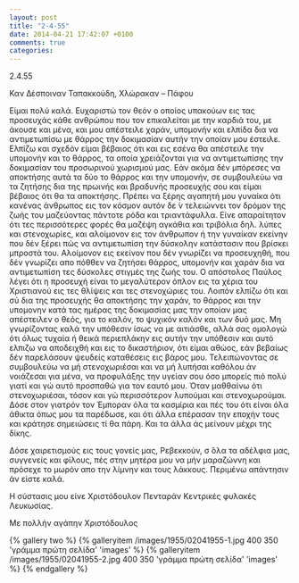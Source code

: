 ```yaml
---
layout: post
title: "2-4-55"
date: 2014-04-21 17:42:07 +0100
comments: true
categories:
---
```


2.4.55

Καν Δέσποιναν Ταπακκούδη, Χλώρακαν – Πάφου

Είμαι πολύ καλά. Ευχαριστώ τον θεόν ο οποίος υπακούων εις τας προσευχάς κάθε ανθρώπου που τον επικαλείται με την καρδιά του, με άκουσε και μένα, και μου απέστειλε χαράν, υπομονήν και ελπίδα δια να αντιμετωπίσω με θάρρος την δοκιμασίαν αυτήν την οποίαν μου έστειλε. Ελπίζω και σχεδόν είμαι βέβαιος ότι και εις εσένα θα απέστειλε την υπομονήν και το θάρρος, τα οποία χρειάζονται για να αντιμετωπίσης την δοκιμασίαν του προσωρινού χωρισμού μας. Εάν ακόμα δέν μπόρεσες να αποκτήσης αυτά τα δύο το θάρρος και την υπομονήν, σε συμβουλεύω να τα ζητήσης δια της πρωινής και βραδυνής προσευχής σου και είμαι βέβαιος ότι θα τα αποκτήσης. Πρέπει να ξέρης αγαπητή μου γυναίκα ότι κανένας άνθρωπος εις τον κόσμον αυτόν δε ́ν τελειώννει τον δρόμον της ζωής του μαζεύοντας πάντοτε ρόδα και τριαντάφυλλα. Είνε απαραίτητον ότι τες περισσότερες φορές θα μαζέψη αγκάθια και τριβόλια δηλ. λύπες και στενοχωρίες, και αλοίμονον εις τον άνθρωπον ή την γυναίκαν εκείνην που δέν ξέρει πώς να αντιμετωπίση την δύσκολην κατάστασιν που βρίσκει μπροστά του. Αλοίμονον εις εκείνον που δέν γνωρίζει να προσευχηθή, που δέν γνωρίζει απο πόθθεν να ζητήσει θάρρος, υπομονήν και χαράν δια να αντιμετωπίση τες δύσκολες στιγμές της ζωής του. Ο απόστολος Παύλος λέγει ότι η προσευχή είναι το μεγαλύτερον όπλον εις τα χέρια του Χριστιανού εις τες θλίψεις και τες στενοχώριες του. Λοιπόν ελπίζω ότι και σύ δια της προσευχής θα αποκτήσης την χαράν, το θάρρος και την υπομονην κατά τας ημέρας της δοκιμασίας μας την οποίαν μας απέστειλεν ο θεός, για το καλόν, το ψυχικόν καλόν και των δυό μας. Μη γνωρίζοντας καλά την υπόθεσιν ίσως να με αιτιάσθε, αλλά σας ομολογώ ότι όλως τυχαία ή θεικά περιεπλάκην εις αυτήν την υπόθεσιν και αυτό ελπιζω να αποδειχθή και εις το δικαστήριον, ότι είμαι αθώος, εάν βεβαίως δέν παρελάσουν ψευδείς καταθέσεις εις βάρος μου. Τελειπώνοντας σε συμβουλεύω να μή στενοχωριέσαι και να μή λυπήσαι καθόλου άν νοιάζεσαι για μένα, να προφυλάξης την υγείαν σου όσο μπορείς πιό πολύ γιατί και γώ αυτό προσπαθώ για τον εαυτό μου. Όταν μαθθαίνω ότι στενοχωριέσαι, τόσον και γώ περισσότερον λυπούμαι και στενοχωρούμαι. Δόσε στον γιατρόν τον Έμποραν όλα τα κασμίρια και πές του ότι είναι όλα άθικτα όπως μου τα παρέδωσε, και ότι άλλα επέρασαν την εποχήν τους και κράτησε σημειώσεις τί θα πάρη. Και τα άλλα άς μείνουν μέχρι της δίκης.

Δόσε χαιρετισμούς εις τους γονείς μας, Ρεβεκκούν, σ ́όλα τα αδέλφια μας, συγγενείς και φίλους, πές στην μητέρα μου να μήν μαραζώννη και πρόσεχε το μωρόν απο την λίμνην και τους λάκκους. Περιμένω απάντησιν άν είστε καλά.

Η σύστασις μου είνε Χριστόδουλον Πενταράν Κεντρικές φυλακές Λευκωσίας.

Με πολλήν αγάπην Χριστόδουλος


{% gallery two %}
 {% galleryitem /images/1955/02041955-1.jpg 400 350 'γράμμα πρώτη σελίδα' 'images' %}
 {% galleryitem /images/1955/02041955-2.jpg 400 350 'γράμμα πρώτη σελίδα' 'images' %}
{% endgallery %}
